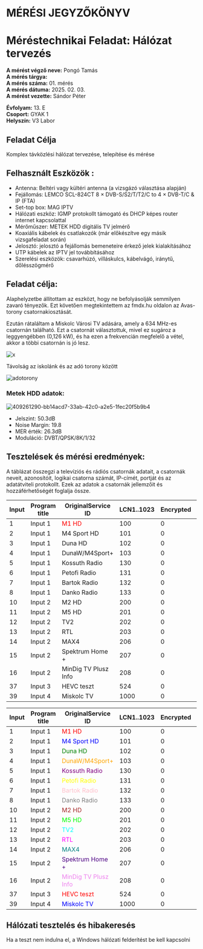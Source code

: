 
# MÉRÉSI JEGYZŐKÖNYV   
# Méréstechnikai Feladat: Hálózat tervezés      

**A mérést végző neve:** Pongó Tamás  
**A mérés tárgya:**    
**A mérés száma:** 01. mérés    
**A mérés dátuma:** 2025. 02. 03.    
**A mérést vezette:** Sándor Péter    

**Évfolyam:** 13. E  
**Csoport:** GYAK 1  
**Helyszín:** V3 Labor  

## Feladat Célja    
Komplex távközlési hálózat tervezése, telepítése és mérése  

## Felhasznált Eszközök :  
- Antenna: Beltéri vagy kültéri antenna (a vizsgázó választása alapján)
- Fejállomás: LEMCO SCL-824CT 8 × DVB-S/S2/T/T2/C to 4 × DVB-T/C & IP (FTA)
- Set-top box: MAG IPTV
- Hálózati eszköz: IGMP protokollt támogató és DHCP képes router internet kapcsolattal
- Mérőműszer: METEK HDD digitális TV jelmérő
- Koaxiális kábelek és csatlakozók (már előkészítve egy másik vizsgafeladat során)
- Jelosztó: jelosztó a fejállomás bemeneteire érkező jelek kialakításához
- UTP kábelek az IPTV jel továbbításához
- Szerelési eszközök: csavarhúzó, villáskulcs, kábelvágó, iránytű, dőlésszögmérő

## Feladat célja:
Alaphelyzetbe állítottam az eszközt, hogy ne befolyásolják semmilyen zavaró tényezők. Ezt követően megtekintettem az fmdx.hu oldalon az Avas-torony csatornakiosztását.

Ezután rátaláltam a Miskolc Városi TV adására, amely a 634 MHz-es csatornán található. Ezt a csatornát választottuk, mivel ez sugároz a leggyengébben (0,126 kW), és ha ezen a frekvencián megfelelő a vétel, akkor a többi csatornán is jó lesz.

![x](https://github.com/user-attachments/assets/49ca5a2d-ff1b-48bb-bf37-3358bd1138e3)

Távolság az iskolánk és az adó torony között

![adotorony](https://github.com/user-attachments/assets/a5d4c0cb-a689-4289-991f-7855c21af0ea)

### Metek HDD adatok:  

![409261290-bb14acd7-33ab-42c0-a2e5-1fec20f5b9b4](https://github.com/user-attachments/assets/71fcbf7c-8233-4026-a6c6-0ddc11813f15)

- Jelszint: 50.3dB
- Noise Margin: 19.8
- MER érték: 26.3dB
- Moduláció: DVBT/QPSK/8K/1/32

## Tesztelések és mérési eredmények:  

A táblázat összegzi a televíziós és rádiós csatornák adatait, a csatornák neveit, azonosítóit, logikai csatorna számát, IP-címét, portját és az adatátviteli protokollt. Ezek az adatok a csatornák jellemzőit és hozzáférhetőségét foglalja össze.  

| Input | Program title              | OriginalService ID | LCN1..1023 | Encrypted | TS Output | OutputService ID | IP address   | IP port | Protocol |
|-------|----------------------------|---------------------|------------|-----------|-----------|------------------|---------------|---------|----------|
| 1     | Input 1                    |  <span style="color:red">M1 HD</span>  | 100        | 0         | FTA       | 1                | 224.0.0.1     | 1001    | UDP      |
| 2     | Input 1                    | M4 Sport HD         | 101        | 0         | FTA       | 1                | 224.0.0.1     | 1002    | UDP      |
| 3     | Input 1                    | Duna HD             | 102        | 0         | FTA       | 1                | 224.0.0.1     | 1003    | UDP      |
| 4     | Input 1                    | DunaW/M4Sport+      | 103        | 0         | FTA       | 2                | 224.0.0.1     | 1004    | UDP      |
| 5     | Input 1                    | Kossuth Radio       | 130        | 0         | FTA       | 4                | 224.0.0.1     | 1005    | UDP      |
| 6     | Input 1                    | Petofi Radio        | 131        | 0         | FTA       | 4                | 224.0.0.1     | 1006    | UDP      |
| 7     | Input 1                    | Bartok Radio        | 132        | 0         | FTA       | 4                | 224.0.0.1     | 1007    | UDP      |
| 8     | Input 1                    | Danko Radio         | 133        | 0         | FTA       | 4                | 224.0.0.1     | 1008    | UDP      |
| 10    | Input 2                    | M2 HD               | 200        | 0         | FTA       | 1                | 224.0.0.1     | 1010    | UDP      |
| 11    | Input 2                    | M5 HD               | 201        | 0         | FTA       | 2                | 224.0.0.1     | 1011    | UDP      |
| 12    | Input 2                    | TV2                 | 202        | 0         | FTA       | 1                | 224.0.0.1     | 1012    | UDP      |
| 13    | Input 2                    | RTL                 | 203        | 0         | FTA       | 1                | 224.0.0.1     | 1013    | UDP      |
| 14    | Input 2                    | MAX4                | 206        | 0         | FTA       | 2                | 224.0.0.1     | 1014    | UDP      |
| 15    | Input 2                    | Spektrum Home +     | 207        | 0         | FTA       | 2                | 224.0.0.1     | 1015    | UDP      |
| 16    | Input 2                    | MinDig TV Plusz Info| 208        | 0         | FTA       | 2                | 224.0.0.1     | 1016    | UDP      |
| 37    | Input 3      | HEVC teszt          | 524        | 0         | FTA       | 2                | 224.0.0.1     | 1037    | UDP  |
| 39    | Input 4      | Miskolc TV          | 1000       | 0         | FTA       | 2                | 224.0.0.1     | 1039    | UDP  |



| Input | Program title              | OriginalService ID | LCN1..1023 | Encrypted | TS Output | OutputService ID | IP address   | IP port | Protocol |
|-------|----------------------------|--------------------|------------|-----------|-----------|------------------|---------------|---------|----------|
| 1     | Input 1| <span style="color:red">M1 HD</span>| 100| 0| FTA       | 1                | 224.0.0.1     | 1001    | UDP      |
| 2     | Input 1                    | <span style="color:blue">M4 Sport HD</span>         | 101        | 0         | FTA       | 1                | 224.0.0.1     | 1002    | UDP      |
| 3     | Input 1                    | <span style="color:green">Duna HD</span>             | 102        | 0         | FTA       | 1                | 224.0.0.1     | 1003    | UDP      |
| 4     | Input 1                    | <span style="color:orange">DunaW/M4Sport+</span>      | 103        | 0         | FTA       | 2                | 224.0.0.1     | 1004    | UDP      |
| 5     | Input 1                    | <span style="color:purple">Kossuth Radio</span>       | 130        | 0         | FTA       | 4                | 224.0.0.1     | 1005    | UDP      |
| 6     | Input 1                    | <span style="color:yellow">Petofi Radio</span>        | 131        | 0         | FTA       | 4                | 224.0.0.1     | 1006    | UDP      |
| 7     | Input 1                    | <span style="color:pink">Bartok Radio</span>        | 132        | 0         | FTA       | 4                | 224.0.0.1     | 1007    | UDP      |
| 8     | Input 1                    | <span style="color:gray">Danko Radio</span>         | 133        | 0         | FTA       | 4                | 224.0.0.1     | 1008    | UDP      |
| 10    | Input 2                    | <span style="color:brown">M2 HD</span>               | 200        | 0         | FTA       | 1                | 224.0.0.1     | 1010    | UDP      |
| 11    | Input 2                    | <span style="color:lime">M5 HD</span>               | 201        | 0         | FTA       | 2                | 224.0.0.1     | 1011    | UDP      |
| 12    | Input 2                    | <span style="color:cyan">TV2</span>                 | 202        | 0         | FTA       | 1                | 224.0.0.1     | 1012    | UDP      |
| 13    | Input 2                    | <span style="color:magenta">RTL</span>                 | 203        | 0         | FTA       | 1                | 224.0.0.1     | 1013    | UDP      |
| 14    | Input 2                    | <span style="color:teal">MAX4</span>                | 206        | 0         | FTA       | 2                | 224.0.0.1     | 1014    | UDP      |
| 15    | Input 2                    | <span style="color:indigo">Spektrum Home +</span>     | 207        | 0         | FTA       | 2                | 224.0.0.1     | 1015    | UDP      |
| 16    | Input 2                    | <span style="color:violet">MinDig TV Plusz Info</span>| 208        | 0         | FTA       | 2                | 224.0.0.1     | 1016    | UDP      |
| 37    | Input 3                    | <span style="color:red">HEVC teszt</span>          | 524        | 0         | FTA       | 2                | 224.0.0.1     | 1037    | UDP  |
| 39    | Input 4                    | <span style="color:blue">Miskolc TV</span>          | 1000       | 0         | FTA       | 2                | 224.0.0.1     | 1039    | UDP  |



## Hálózati tesztelés és hibakeresés   

Ha a teszt nem indulna el, a Windows hálózati felderítést be kell kapcsolni  







